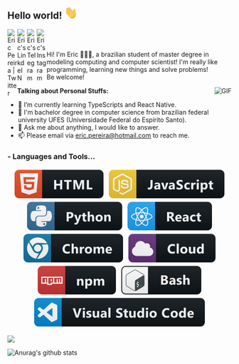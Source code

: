 <h2> Hello world! <img src="https://github.com/ABSphreak/ABSphreak/blob/master/gifs/Hi.gif" width="30px"></h2>

<a href="https://twitter.com/o_eric__">
  <img align="left" alt="Eric Pereira | Twitter" width="22px" src="https://cdn.jsdelivr.net/npm/simple-icons@v3/icons/twitter.svg" />
</a>
<a href="https://www.linkedin.com/in/eric-pereira-dev/">
  <img align="left" alt="Eric's LinkdeIN" width="22px" src="https://cdn.jsdelivr.net/npm/simple-icons@v3/icons/linkedin.svg" />
</a>
<a href="https://t.me/ericpereira1">
  <img align="left" alt="Eric's Telegram" width="22px" src="https://cdn.jsdelivr.net/npm/simple-icons@v3/icons/telegram.svg" />
</a>
<a href="https://www.instagram.com/eric.pereira1/">
  <img align="left" alt="Eric's Instagram" width="22px" src="https://cdn.jsdelivr.net/npm/simple-icons@v3/icons/instagram.svg" />
</a>
<br>
<br>
<p>
Hi! I'm Eric 👨🏻‍💻, a brazilian student of master degree in modeling computing and computer scientist! I'm really like programming, learning new things and solve problems!<br>
Be welcome!  
</p>

<img align="right" alt="GIF" src="https://media.giphy.com/media/iIqmM5tTjmpOB9mpbn/giphy.gif" />

**Talking about Personal Stuffs:**
- 🌱 I’m currently learning TypeScripts and React Native.
- 💼 I'm bachelor degree in computer science from brazilian federal university UFES (Universidade Federal do Espírito Santo).
- 💬 Ask me about anything, I would like to answer.
- 📫 Please email via eric.pereira@hotmail.com to reach me.

### - Languages and Tools...

<p align="center">
 <img src="https://raw.githubusercontent.com/8bithemant/8bithemant/master/svg/dev/languages/html.svg" alt="Twitter" style="vertical-align:top; margin:4px">  
  <img src="https://raw.githubusercontent.com/8bithemant/8bithemant/master/svg/dev/languages/js.svg" alt="Twitter" style="vertical-align:top; margin:4px">
  <img src="https://raw.githubusercontent.com/8bithemant/8bithemant/master/svg/dev/languages/python.svg" alt="Twitter" style="vertical-align:top; margin:4px">
  <img src="https://raw.githubusercontent.com/8bithemant/8bithemant/master/svg/dev/frameworks/react.svg" alt="Twitter" style="vertical-align:top; margin:4px">
  
  <img src="https://raw.githubusercontent.com/8bithemant/8bithemant/master/svg/dev/misc/chrome.svg" alt="Twitter" style="vertical-align:top; margin:4px">
  <img src="https://raw.githubusercontent.com/8bithemant/8bithemant/master/svg/dev/misc/cloud.svg" alt="Twitter" style="vertical-align:top; margin:4px">
  
  
  <img src="https://raw.githubusercontent.com/8bithemant/8bithemant/master/svg/dev/services/npm.svg" alt="Twitter" style="vertical-align:top; margin:4px">
  <img src="https://raw.githubusercontent.com/8bithemant/8bithemant/master/svg/dev/tools/bash.svg" alt="Twitter" style="vertical-align:top; margin:4px">
  
  <img src="https://raw.githubusercontent.com/8bithemant/8bithemant/master/svg/dev/tools/visualstudio_code.svg" alt="Twitter" style="vertical-align:top; margin:4px">

</p>

<a href="https://github.com/ericpereira">
  <img align="center" src="https://github-readme-stats.vercel.app/api/top-langs/?username=ericpereira&hide=java" />
</a>

![Anurag's github stats](https://github-readme-stats.vercel.app/api?username=ericpereira&count_private=true)
